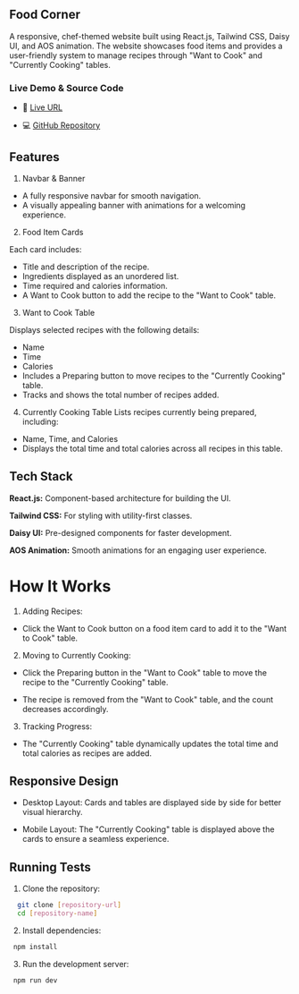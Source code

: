 
## Food Corner

A responsive, chef-themed website built using React.js, Tailwind CSS, Daisy UI, and AOS animation. The website showcases food items and provides a user-friendly system to manage recipes through "Want to Cook" and "Currently Cooking" tables.

### Live Demo & Source Code

- 🔗 [Live URL](https://present-jam.surge.sh/)

- 💻 [GitHub Repository](https://github.com/Sohelrana2815/food-corner)












## Features


1. Navbar & Banner
- A fully responsive navbar for smooth navigation.
- A visually appealing banner with animations for a welcoming experience.

2. Food Item Cards

Each card includes:
- Title and description of the recipe.
- Ingredients displayed as an unordered list.
- Time required and calories information.
- A Want to Cook button to add the recipe to the "Want to Cook"   table.

3. Want to Cook Table

Displays selected recipes with the following details:

- Name
- Time
- Calories
- Includes a Preparing button to move recipes to the "Currently Cooking" table.
- Tracks and shows the total number of recipes added.

4. Currently Cooking Table
 Lists recipes currently being prepared, including:
 - Name, Time, and Calories
 - Displays the total time and total calories across all recipes in this table.
## Tech Stack

**React.js:** Component-based architecture for building the UI.

**Tailwind CSS:** For styling with utility-first classes.

**Daisy UI:** Pre-designed components for faster development.

**AOS Animation:**  Smooth animations for an engaging user experience.



# How It Works
1. Adding Recipes:

- Click the Want to Cook button on a food item card to add it to the "Want to Cook" table.

2. Moving to Currently Cooking:

- Click the Preparing button in the "Want to Cook" table to move the recipe to the "Currently Cooking" table.

- The recipe is removed from the "Want to Cook" table, and the count decreases accordingly.

3. Tracking Progress:

- The "Currently Cooking" table dynamically updates the total time and total calories as recipes are added.


## Responsive Design

- Desktop Layout: Cards and tables are displayed side by side for better visual hierarchy.

- Mobile Layout: The "Currently Cooking" table is displayed above the cards to ensure a seamless experience.
## Running Tests

1. Clone the repository:

```bash
  git clone [repository-url]
  cd [repository-name]

```
2. Install dependencies:

```bash
 npm install

```
3. Run the development server:

```bash
 npm run dev
```



